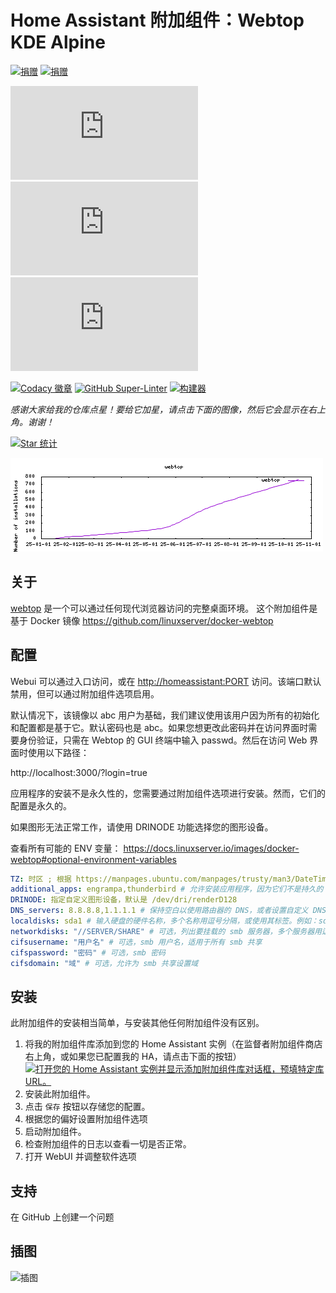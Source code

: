 # Home Assistant 附加组件：Webtop KDE Alpine

[![捐赠][donation-badge]](https://www.buymeacoffee.com/alexbelgium)
[![捐赠][paypal-badge]](https://www.paypal.com/donate/?hosted_button_id=DZFULJZTP3UQA)

![版本](https://img.shields.io/badge/dynamic/json?label=版本&query=%24.version&url=https%3A%2F%2Fraw.githubusercontent.com%2Falexbelgium%2Fhassio-addons%2Fmaster%2Fwebtop%2Fconfig.json)
![入口](https://img.shields.io/badge/dynamic/json?label=入口&query=%24.ingress&url=https%3A%2F%2Fraw.githubusercontent.com%2Falexbelgium%2Fhassio-addons%2Fmaster%2Fwebtop%2Fconfig.json)
![体系结构](https://img.shields.io/badge/dynamic/json?color=success&label=体系结构&query=%24.arch&url=https%3A%2F%2Fraw.githubusercontent.com%2Falexbelgium%2Fhassio-addons%2Fmaster%2Fwebtop%2Fconfig.json)

[![Codacy 徽章](https://app.codacy.com/project/badge/Grade/9c6cf10bdbba45ecb202d7f579b5be0e)](https://www.codacy.com/gh/alexbelgium/hassio-addons/dashboard?utm_source=github.com&utm_medium=referral&utm_content=alexbelgium/hassio-addons&utm_campaign=Badge_Grade)
[![GitHub Super-Linter](https://img.shields.io/github/actions/workflow/status/alexbelgium/hassio-addons/weekly-supelinter.yaml?label=Lint%20代码%20库)](https://github.com/alexbelgium/hassio-addons/actions/workflows/weekly-supelinter.yaml)
[![构建器](https://img.shields.io/github/actions/workflow/status/alexbelgium/hassio-addons/onpush_builder.yaml?label=构建器)](https://github.com/alexbelgium/hassio-addons/actions/workflows/onpush_builder.yaml)

[donation-badge]: https://img.shields.io/badge/Buy%20me%20a%20coffee%20(no%20paypal)-%23d32f2f?logo=buy-me-a-coffee&style=flat&logoColor=white
[paypal-badge]: https://img.shields.io/badge/Buy%20me%20a%20coffee%20with%20Paypal-0070BA?logo=paypal&style=flat&logoColor=white

_感谢大家给我的仓库点星！要给它加星，请点击下面的图像，然后它会显示在右上角。谢谢！_

[![Star 统计](https://raw.githubusercontent.com/alexbelgium/hassio-addons/master/.github/stars2.svg)](https://github.com/alexbelgium/hassio-addons/stargazers)

![下载演变](https://raw.githubusercontent.com/alexbelgium/hassio-addons/master/webtop/stats.png)

## 关于

[webtop](https://github.com/webtop/webtop) 是一个可以通过任何现代浏览器访问的完整桌面环境。
这个附加组件是基于 Docker 镜像 https://github.com/linuxserver/docker-webtop

## 配置

Webui 可以通过入口访问，或在 <http://homeassistant:PORT> 访问。该端口默认禁用，但可以通过附加组件选项启用。

默认情况下，该镜像以 abc 用户为基础，我们建议使用该用户因为所有的初始化和配置都是基于它。默认密码也是 abc。如果您想更改此密码并在访问界面时需要身份验证，只需在 Webtop 的 GUI 终端中输入 passwd。然后在访问 Web 界面时使用以下路径：

http://localhost:3000/?login=true

应用程序的安装不是永久性的，您需要通过附加组件选项进行安装。然而，它们的配置是永久的。

如果图形无法正常工作，请使用 DRINODE 功能选择您的图形设备。

查看所有可能的 ENV 变量： https://docs.linuxserver.io/images/docker-webtop#optional-environment-variables

```yaml
TZ: 时区 ; 根据 https://manpages.ubuntu.com/manpages/trusty/man3/DateTime::TimeZone::Catalog.3pm.html 的国家/城市
additional_apps: engrampa,thunderbird # 允许安装应用程序，因为它们不是持久的
DRINODE: 指定自定义图形设备，默认是 /dev/dri/renderD128
DNS_servers: 8.8.8.8,1.1.1.1 # 保持空白以使用路由器的 DNS，或者设置自定义 DNS 以避免在本地 DNS 广告移除器中的垃圾邮件
localdisks: sda1 # 输入硬盘的硬件名称，多个名称用逗号分隔，或使用其标签。例如：sda1, sdb1, MYNAS...
networkdisks: "//SERVER/SHARE" # 可选，列出要挂载的 smb 服务器，多个服务器用逗号分隔
cifsusername: "用户名" # 可选，smb 用户名，适用于所有 smb 共享
cifspassword: "密码" # 可选，smb 密码
cifsdomain: "域" # 可选，允许为 smb 共享设置域
```

## 安装

此附加组件的安装相当简单，与安装其他任何附加组件没有区别。

1. 将我的附加组件库添加到您的 Home Assistant 实例（在监督者附加组件商店右上角，或如果您已配置我的 HA，请点击下面的按钮）
   [![打开您的 Home Assistant 实例并显示添加附加组件库对话框，预填特定库 URL。](https://my.home-assistant.io/badges/supervisor_add_addon_repository.svg)](https://my.home-assistant.io/redirect/supervisor_add_addon_repository/?repository_url=https%3A%2F%2Fgithub.com%2Falexbelgium%2Fhassio-addons)
1. 安装此附加组件。
1. 点击 `保存` 按钮以存储您的配置。
1. 根据您的偏好设置附加组件选项
1. 启动附加组件。
1. 检查附加组件的日志以查看一切是否正常。
1. 打开 WebUI 并调整软件选项

## 支持

在 GitHub 上创建一个问题

## 插图

![插图](https://www.linuxserver.io/user/pages/content/images/2021/05/menu.png)

[repository]: https://github.com/alexbelgium/hassio-addons